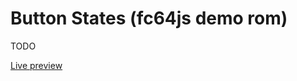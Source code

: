 # Button States (fc64js demo rom)

TODO

[Live preview](https://theinvader360.github.io/fc64js/rom/demo/button-states/)


